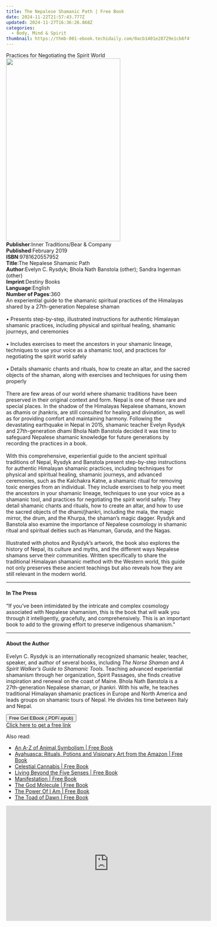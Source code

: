 ```yaml
---
title: The Nepalese Shamanic Path | Free Book
date: 2024-11-22T21:57:43.777Z
updated: 2024-11-27T16:36:26.868Z
categories:
  - Body, Mind & Spirit
thumbnail: https://thmb-001-ebook.techidaily.com/0acb1401e28729e1cb6f4fdf74845fba2496dfe3b8646b63f3327e604c7c0f71.jpg
---
```

<main id="book-container">
  <div class="flex flex-col">
    <div class="book-brief flex-1 py-6 px-4 sm:p-6 md:py-10 md:px-8">
      <!-- brief-->
      <div class="book-brief-main">
        Practices for Negotiating the Spirit World
      </div>
    </div>
    <div
      class="book-meta-info flex-1 grid gap-4 col-start-1 col-end-3 row-start-1 sm:mb-6 sm:grid-cols-4 lg:gap-6 lg:col-start-2 lg:row-end-6 lg:row-span-6 lg:mb-0"
    >
      <div
        class="book-meta-info-left place-content-center mt-4 p-4 text-sm leading-6 col-start-2 col-span-2 dark:text-slate-400"
      >
        <img
          class="w-full h-500 object-cover rounded-lg sm:h-255 sm:col-span-2 lg:col-span-full"
          src="https://img-001-ebook.techidaily.com/28366b2800795454d301abebe7d771f26d2e88e5e0e734ff1990382e76745aec.jpg"
          alt=""
          width="312"
          height="500"
        />
      </div>
      <div
        class="book-meta-info-right mt-2 col-start-1 row-start-2 col-span-3 self-center"
      >
        <!-- meta data  -->
        <div class="flex flex-col px-4 md:px-8">
          <div class="flex-1">
            <strong>Publisher</strong>:<span class="px-2"
              >Inner Traditions/Bear &amp; Company</span
            >
          </div>
          <div class="flex-1">
            <strong>Published</strong>:<span class="px-2">February 2019</span>
          </div>
          <div class="flex-1">
            <strong>ISBN</strong>:<span class="px-2">9781620557952</span>
          </div>
          <div class="flex-1">
            <strong>Title</strong>:<span class="px-2"
              >The Nepalese Shamanic Path</span
            >
          </div>
          <div class="flex-1">
            <strong>Author</strong>:<span class="px-2"
              >Evelyn C. Rysdyk; Bhola Nath Banstola (other); Sandra Ingerman
              (other)</span
            >
          </div>
          <div class="flex-1">
            <strong>Imprint</strong>:<span class="px-2">Destiny Books</span>
          </div>
          <div class="flex-1">
            <strong>Language</strong>:<span class="px-2">English</span>
          </div>
          <div class="flex-1">
            <strong>Number of Pages</strong>:<span class="px-2">360</span>
          </div>
        </div>
      </div>
    </div>
    <div class="book-description flex-1 py-6 px-4 sm:p-6 md:py-10 md:px-8">
      <div class="book-description-main">
        <div accordion-content="" id="description">
          An experiential guide to the shamanic spiritual practices of the
          Himalayas shared by a 27th-generation Nepalese shaman <br /><br />•
          Presents step-by-step, illustrated instructions for authentic
          Himalayan shamanic practices, including physical and spiritual
          healing, shamanic journeys, and ceremonies <br /><br />• Includes
          exercises to meet the ancestors in your shamanic lineage, techniques
          to use your voice as a shamanic tool, and practices for negotiating
          the spirit world safely <br /><br />• Details shamanic chants and
          rituals, how to create an altar, and the sacred objects of the shaman,
          along with exercises and techniques for using them properly
          <br /><br />There are few areas of our world where shamanic traditions
          have been preserved in their original context and form. Nepal is one
          of these rare and special places. In the shadow of the Himalayas
          Nepalese shamans, known as dhamis or jhankris, are still consulted for
          healing and divination, as well as for providing comfort and
          maintaining harmony. Following the devastating earthquake in Nepal in
          2015, shamanic teacher Evelyn Rysdyk and 27th-generation dhami Bhola
          Nath Banstola decided it was time to safeguard Nepalese shamanic
          knowledge for future generations by recording the practices in a book.
          <br /><br />With this comprehensive, experiential guide to the ancient
          spiritual traditions of Nepal, Rysdyk and Banstola present
          step-by-step instructions for authentic Himalayan shamanic practices,
          including techniques for physical and spiritual healing, shamanic
          journeys, and advanced ceremonies, such as the Kalchakra Katne, a
          shamanic ritual for removing toxic energies from an individual. They
          include exercises to help you meet the ancestors in your shamanic
          lineage, techniques to use your voice as a shamanic tool, and
          practices for negotiating the spirit world safely. They detail
          shamanic chants and rituals, how to create an altar, and how to use
          the sacred objects of the dhami/jhankri, including the mala, the magic
          mirror, the drum, and the Khurpa, the shaman’s magic dagger. Rysdyk
          and Banstola also examine the importance of Nepalese cosmology in
          shamanic ritual and spiritual deities such as Hanuman, Garuda, and the
          Nagas. <br /><br />Illustrated with photos and Rysdyk’s artwork, the
          book also explores the history of Nepal, its culture and myths, and
          the different ways Nepalese shamans serve their communities. Written
          specifically to share the traditional Himalayan shamanic method with
          the Western world, this guide not only preserves these ancient
          teachings but also reveals how they are still relevant in the modern
          world.
        </div>
        <div class="accordion-fader"></div>
      </div>
    </div>
    <div class="book-excerpts flex-1 py-6 px-4 sm:p-6 md:py-10 md:px-8">
      <!-- excerpts-->
      <div class="book-excerpts-main">
        <hr />
        <h4 class="placeholder placeholder-heading">
          <span>In The Press</span>
        </h4>
        <p>
          “If you’ve been intimidated by the intricate and complex cosmology
          associated with Nepalese shamanism, this is the book that will walk
          you through it intelligently, gracefully, and comprehensively. This is
          an important book to add to the growing effort to preserve indigenous
          shamanism.”
        </p>
      </div>
    </div>
    <div class="book-about-author flex-1 py-6 px-4 sm:p-6 md:py-10 md:px-8">
      <!-- about author-->
      <div class="book-main-author-main">
        <hr />
        <h4 class="placeholder placeholder-heading">
          <span>About the Author</span>
        </h4>
        <p>
          Evelyn C. Rysdyk is an internationally recognized shamanic healer,
          teacher, speaker, and author of several books, including
          <i>The Norse Shaman</i> and
          <i>A Spirit Walker’s Guide to Shamanic Tools</i>. Teaching advanced
          experiential shamanism through her organization, Spirit Passages, she
          finds creative inspiration and renewal on the coast of Maine. Bhola
          Nath Banstola is a 27th-generation Nepalese shaman, or jhankri. With
          his wife, he teaches traditional Himalayan shamanic practices in
          Europe and North America and leads groups on shamanic tours of Nepal.
          He divides his time between Italy and Nepal.
        </p>
      </div>
    </div>
    <div class="book-free-get flex-1 py-6 px-4 sm:p-6 md:py-10 md:px-8">
      <button
        id="btn-free-get"
        class="bg-blue-500 hover:bg-blue-700 text-white font-bold py-2 px-4 rounded"
      >
        Free Get EBook (.PDF/.epub)
      </button>
      <div id="countdown-display" class="px-2 text-lg mt-2"></div>
      <a
        id="free-link"
        class="hidden bg-blue-500 hover:bg-blue-700 text-white font-bold py-2 px-4 rounded"
        href="https://www.ebooks.com/en-us/book/96164933/the-nepalese-shamanic-path/evelyn-c-rysdyk/"
        target="_blank"
        >Click here to get a free link</a
      >
    </div>
    <script>
      let countdownTime = 0;
      let countdownInterval = null;
      document
        .getElementById('btn-free-get')
        .addEventListener('click', startCountdown);
      function startCountdown() {
        countdownTime = new Date().getTime() + 60000 * 3;
        countdownInterval = setInterval(updateCountdown, 1000);
        document.getElementById('btn-free-get').disabled = true;
        document
          .getElementById('btn-free-get')
          .classList.add('bg-gray-500', 'cursor-not-allowed');
      }
      function updateCountdown() {
        let currentTime = new Date().getTime();
        let timeLeft = countdownTime - currentTime;
        let secondsLeft = Math.floor(timeLeft / 1000);
        document.getElementById('countdown-display').innerHTML =
          `Remaining time: ${secondsLeft} seconds.`;
        if (secondsLeft <= 0) {
          clearInterval(countdownInterval);
          document.getElementById('btn-free-get').classList.add('hidden');
          document.getElementById('free-link').classList.remove('hidden');
          document.getElementById('countdown-display').innerHTML = '';
        }
      }
    </script>
  </div>
</main>

<ins class="adsbygoogle"
      style="display:block"
      data-ad-client="ca-pub-7571918770474297"
      data-ad-slot="8358498916"
      data-ad-format="auto"
      data-full-width-responsive="true"></ins>
    

<span class="atpl-alsoreadstyle">Also read:</span>
<div><ul>
<li><a href="https://novels-ebooks.techidaily.com/211316847-9781923009530-an-a-z-of-animal-symbolism/"><u>An A-Z of Animal Symbolism | Free Book</u></a></li>
<li><a href="https://novels-ebooks.techidaily.com/211316721-9781611250527-ayahuasca-rituals-potions-and-visionary-art-from-the-amazon/"><u>Ayahuasca: Rituals, Potions and Visionary Art from the Amazon | Free Book</u></a></li>
<li><a href="https://novels-ebooks.techidaily.com/211317028-9798869311986-celestial-cannabis/"><u>Celestial Cannabis | Free Book</u></a></li>
<li><a href="https://novels-ebooks.techidaily.com/211316703-9781611250329-living-beyond-the-five-senses/"><u>Living Beyond the Five Senses | Free Book</u></a></li>
<li><a href="https://novels-ebooks.techidaily.com/211317486-9781777911584-manifestation/"><u>Manifestation | Free Book</u></a></li>
<li><a href="https://novels-ebooks.techidaily.com/211316694-9781611250503-the-god-molecule/"><u>The God Molecule | Free Book</u></a></li>
<li><a href="https://novels-ebooks.techidaily.com/211316704-9781611250282-the-power-of-i-am/"><u>The Power Of I Am | Free Book</u></a></li>
<li><a href="https://novels-ebooks.techidaily.com/211316711-9781611250473-the-toad-of-dawn/"><u>The Toad of Dawn | Free Book</u></a></li>
</ul></div>

<!-- affiliate ads begin -->
<iframe width="560" height="315" src="https://www.youtube.com/embed/X18Dq7rV-xI?si=twFfXIPD0TFmC5EM&autoplay=1" title="YouTube video player" frameborder="0" allow="accelerometer; autoplay; clipboard-write; encrypted-media; gyroscope; picture-in-picture; web-share" referrerpolicy="strict-origin-when-cross-origin" allowfullscreen></iframe>
<!-- affiliate ads end -->

